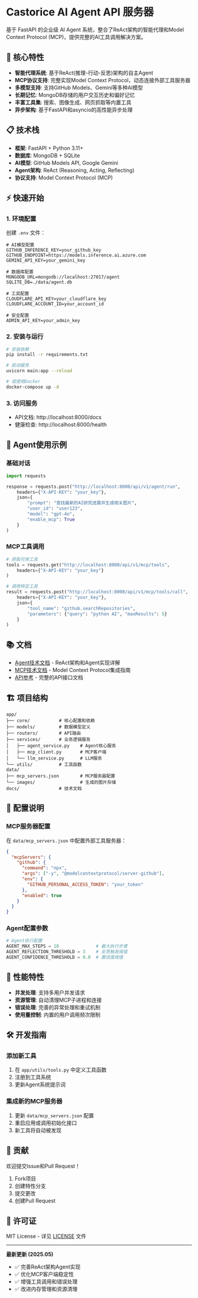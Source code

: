 # Castorice AI Agent API 服务器

基于 FastAPI 的企业级 AI Agent 系统，整合了ReAct架构的智能代理和Model Context Protocol (MCP)，提供完整的AI工具调用解决方案。

## 🚀 核心特性

- **智能代理系统**: 基于ReAct(推理-行动-反思)架构的自主Agent
- **MCP协议支持**: 完整实现Model Context Protocol，动态连接外部工具服务器
- **多模型支持**: 支持GitHub Models、Gemini等多种AI模型
- **长期记忆**: MongoDB存储的用户交互历史和偏好记忆
- **丰富工具集**: 搜索、图像生成、网页抓取等内置工具
- **异步架构**: 基于FastAPI和asyncio的高性能异步处理

## 📋 技术栈

- **框架**: FastAPI + Python 3.11+
- **数据库**: MongoDB + SQLite
- **AI模型**: GitHub Models API, Google Gemini
- **Agent架构**: ReAct (Reasoning, Acting, Reflecting)
- **协议支持**: Model Context Protocol (MCP)

## ⚡ 快速开始

### 1. 环境配置

创建 `.env` 文件：

```env
# AI模型配置
GITHUB_INFERENCE_KEY=your_github_key
GITHUB_ENDPOINT=https://models.inference.ai.azure.com
GEMINI_API_KEY=your_gemini_key

# 数据库配置
MONGODB_URL=mongodb://localhost:27017/agent
SQLITE_DB=./data/agent.db

# 工具配置
CLOUDFLARE_API_KEY=your_cloudflare_key
CLOUDFLARE_ACCOUNT_ID=your_account_id

# 安全配置
ADMIN_API_KEY=your_admin_key
```

### 2. 安装与运行

```bash
# 安装依赖
pip install -r requirements.txt

# 启动服务
uvicorn main:app --reload

# 或使用Docker
docker-compose up -d
```

### 3. 访问服务

- API文档: http://localhost:8000/docs
- 健康检查: http://localhost:8000/health

## 🤖 Agent使用示例

### 基础对话

```python
import requests

response = requests.post("http://localhost:8000/api/v1/agent/run", 
    headers={"X-API-KEY": "your_key"},
    json={
        "prompt": "查找最新的AI研究进展并生成相关图片",
        "user_id": "user123",
        "model": "gpt-4o",
        "enable_mcp": True
    }
)
```

### MCP工具调用

```python
# 获取可用工具
tools = requests.get("http://localhost:8000/api/v1/mcp/tools",
    headers={"X-API-KEY": "your_key"}
)

# 调用特定工具
result = requests.post("http://localhost:8000/api/v1/mcp/tools/call",
    headers={"X-API-KEY": "your_key"},
    json={
        "tool_name": "github.searchRepositories",
        "parameters": {"query": "python AI", "maxResults": 5}
    }
)
```

## 📚 文档

- [Agent技术文档](docs/Agent_Technical_Documentation.md) - ReAct架构和Agent实现详解
- [MCP技术文档](docs/MCP_Technical_Documentation.md) - Model Context Protocol集成指南
- [API参考](http://localhost:8000/docs) - 完整的API接口文档

## 🏗️ 项目结构

```
app/
├── core/           # 核心配置和依赖
├── models/         # 数据模型定义
├── routers/        # API路由
├── services/       # 业务逻辑服务
│   ├── agent_service.py    # Agent核心服务
│   ├── mcp_client.py       # MCP客户端
│   └── llm_service.py      # LLM服务
└── utils/          # 工具函数
data/
├── mcp_servers.json        # MCP服务器配置
└── images/                 # 生成的图片存储
docs/               # 技术文档
```

## 🔧 配置说明

### MCP服务器配置

在 `data/mcp_servers.json` 中配置外部工具服务器：

```json
{
  "mcpServers": {
    "github": {
      "command": "npx",
      "args": ["-y", "@modelcontextprotocol/server-github"],
      "env": {
        "GITHUB_PERSONAL_ACCESS_TOKEN": "your_token"
      },
      "enabled": true
    }
  }
}
```

### Agent配置参数

```python
# Agent执行配置
AGENT_MAX_STEPS = 10              # 最大执行步骤
AGENT_REFLECTION_THRESHOLD = 3    # 反思触发阈值
AGENT_CONFIDENCE_THRESHOLD = 0.8  # 置信度阈值
```

## 🚀 性能特性

- **并发处理**: 支持多用户并发请求
- **资源管理**: 自动清理MCP子进程和连接
- **错误处理**: 完善的异常处理和重试机制
- **使用量控制**: 内置的用户调用频次限制

## 🛠️ 开发指南

### 添加新工具

1. 在 `app/utils/tools.py` 中定义工具函数
2. 注册到工具系统
3. 更新Agent系统提示词

### 集成新的MCP服务器

1. 更新 `data/mcp_servers.json` 配置
2. 重启应用或调用初始化接口
3. 新工具将自动被发现

## 🤝 贡献

欢迎提交Issue和Pull Request！

1. Fork项目
2. 创建特性分支
3. 提交更改
4. 创建Pull Request

## 📄 许可证

MIT License - 详见 [LICENSE](LICENSE) 文件

---

**最新更新 (2025.05)**
- ✅ 完善ReAct架构Agent实现
- ✅ 优化MCP客户端稳定性
- ✅ 增强工具调用和错误处理
- ✅ 改进内存管理和资源清理

